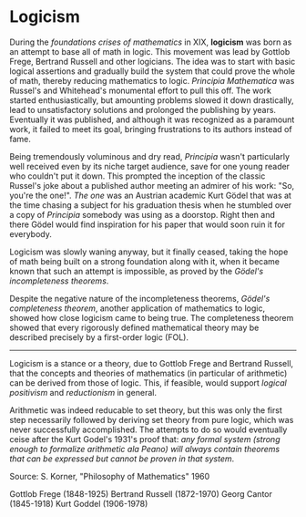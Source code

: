# Logicism

During the *foundations crises of mathematics* in XIX, **logicism** was born as an attempt to base all of math in logic. This movement was lead by Gottlob Frege, Bertrand Russell and other logicians. The idea was to start with basic logical assertions and gradually build the system that could prove the whole of math, thereby reducing mathematics to logic. *Principia Mathematica* was Russel's and Whitehead's monumental effort to pull this off. The work started enthusiastically, but amounting problems slowed it down drastically, lead to unsatisfactory solutions and prolonged the publishing by years. Eventually it was published, and although it was recognized as a paramount work, it failed to meet its goal, bringing frustrations to its authors instead of fame.

Being tremendously voluminous and dry read, *Principia* wasn't particularly well received even by its niche target audience, save for one young reader who couldn't put it down. This prompted the inception of the classic Russel's joke about a published author meeting an admirer of his work: "So, you're the one!". *The one* was an Austrian academic Kurt Gödel that was at the time chasing a subject for his graduation thesis when he stumbled over a copy of *Principia* somebody was using as a doorstop. Right then and there Gödel would find inspiration for his paper that would soon ruin it for everybody.

Logicism was slowly waning anyway, but it finally ceased, taking the hope of math being built on a strong foundation along with it, when it became known that such an attempt is impossible, as proved by the *Gödel's incompleteness theorems*.

Despite the negative nature of the incompleteness theorems, *Gödel's completeness theorem*, another application of mathematics to logic, showed how close logicism came to being true. The completeness theorem showed that every rigorously defined mathematical theory may be described precisely by a first-order logic (FOL).

---

Logicism is a stance or a theory, due to Gottlob Frege and Bertrand Russell, that the concepts and theories of mathematics (in particular of arithmetic) can be derived from those of logic. This, if feasible, would support *logical positivism* and *reductionism* in general.

Arithmetic was indeed reducable to set theory, but this was only the first step necessarily followed by deriving set theory from pure logic, which was never successfully accomplished. The attempts to do so would eventually ceise after the Kurt Godel's 1931's proof that: *any formal system (strong enough to formalize arithmetic ala Peano) will always contain theorems that can be expressed but cannot be proven in that system*.

Source: S. Korner, "Philosophy of Mathematics" 1960


Gottlob Frege     (1848-1925)
Bertrand Russell  (1872-1970)
Georg Cantor      (1845-1918)
Kurt Goddel       (1906-1978)
